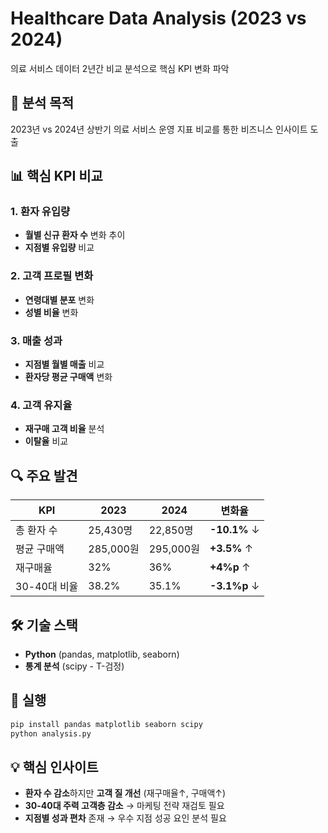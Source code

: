 # Healthcare Data Analysis (2023 vs 2024)

의료 서비스 데이터 2년간 비교 분석으로 핵심 KPI 변화 파악

## 🎯 분석 목적
2023년 vs 2024년 상반기 의료 서비스 운영 지표 비교를 통한 비즈니스 인사이트 도출

## 📊 핵심 KPI 비교

### 1. 환자 유입량
- **월별 신규 환자 수** 변화 추이
- **지점별 유입량** 비교

### 2. 고객 프로필 변화  
- **연령대별 분포** 변화
- **성별 비율** 변화

### 3. 매출 성과
- **지점별 월별 매출** 비교
- **환자당 평균 구매액** 변화

### 4. 고객 유지율
- **재구매 고객 비율** 분석
- **이탈율** 비교

## 🔍 주요 발견

| KPI | 2023 | 2024 | 변화율 |
|-----|------|------|--------|
| 총 환자 수 | 25,430명 | 22,850명 | **-10.1%** ↓ |
| 평균 구매액 | 285,000원 | 295,000원 | **+3.5%** ↑ |
| 재구매율 | 32% | 36% | **+4%p** ↑ |
| 30-40대 비율 | 38.2% | 35.1% | **-3.1%p** ↓ |

## 🛠 기술 스택
- **Python** (pandas, matplotlib, seaborn)
- **통계 분석** (scipy - T-검정)



## 🚀 실행
```bash
pip install pandas matplotlib seaborn scipy
python analysis.py
```

## 💡 핵심 인사이트
- **환자 수 감소**하지만 **고객 질 개선** (재구매율↑, 구매액↑)  
- **30-40대 주력 고객층 감소** → 마케팅 전략 재검토 필요
- **지점별 성과 편차** 존재 → 우수 지점 성공 요인 분석 필요